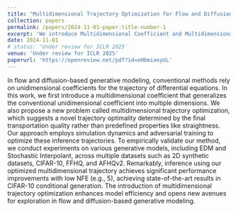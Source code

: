 ```yaml
---
title: "Multidimensional Trajectory Optimization for Flow and Diffusion"
collection: papers
permalink: /papers/2024-11-01-paper-title-number-1
excerpt: 'We introduce Multidimensional Coefficient and Multidimensional Trajectory Optimization within the flow and diffusion framework, achieving state-of-the-art results in CIFAR-10 conditional generation.'
date: 2024-11-01
# status: 'Under review for ICLR 2025'
venue: 'Under review for ICLR 2025'
paperurl: 'https://openreview.net/pdf?id=oHbmiaeyUL'
---
```


In flow and diffusion-based generative modeling, conventional methods rely on unidimensional coefficients for the trajectory of differential equations. In this work, we first introduce a multidimensional coefficient that generalizes the conventional unidimensional coefficient into multiple dimensions. We also propose a new problem called multidimensional trajectory optimization, which suggests a novel trajectory optimality determined by the final transportation quality rather than predefined properties like straightness. Our approach employs simulation dynamics and adversarial training to optimize these inference trajectories. To empirically validate our method, we conduct experiments on various generative models, including EDM and Stochastic Interpolant, across multiple datasets such as 2D synthetic datasets, CIFAR-10, FFHQ, and AFHQv2. Remarkably, inference using our optimized multidimensional trajectory achieves significant performance improvements with low NFE (e.g., 5), achieving state-of-the-art results in CIFAR-10 conditional generation. The introduction of multidimensional trajectory optimization enhances model efficiency and opens new avenues for exploration in flow and diffusion-based generative modeling.
